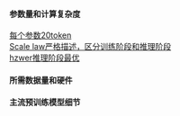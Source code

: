 #### 参数量和计算复杂度
[每个参数20token](https://zhuanlan.zhihu.com/p/667363516)  
[Scale law严格描述，区分训练阶段和推理阶段](https://zhuanlan.zhihu.com/p/667489780)  
[hzwer推理阶段最优](https://zhuanlan.zhihu.com/p/697473051) 
#### 所需数据量和硬件

#### 主流预训练模型细节
